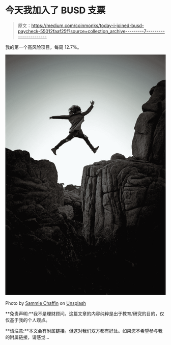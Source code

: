# 今天我加入了 BUSD 支票

> 原文：<https://medium.com/coinmonks/today-i-joined-busd-paycheck-55012faaf25f?source=collection_archive---------7----------------------->

我的第一个高风险项目，每周 12.7%。

![](img/4bbf270d24080ecd1029e8bfbb3444e9.png)

Photo by [Sammie Chaffin](https://unsplash.com/@sammiechaffin?utm_source=medium&utm_medium=referral) on [Unsplash](https://unsplash.com?utm_source=medium&utm_medium=referral)

**免责声明:**我不是理财顾问。这篇文章的内容纯粹是出于教育/研究的目的，仅仅基于我的个人观点。

**请注意:**本文会有附属链接。但这对我们双方都有好处。如果您不希望参与我的附属链接，请感觉…